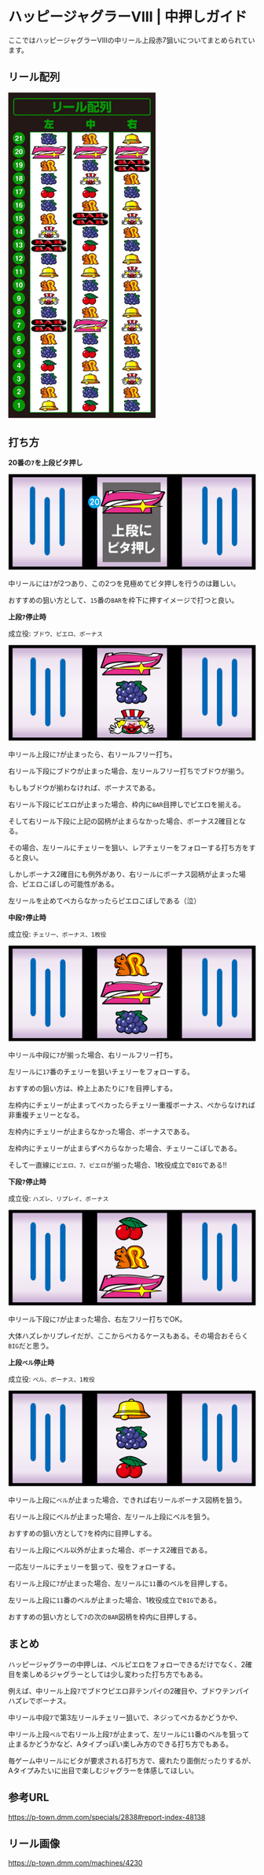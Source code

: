 # ハッピージャグラーVⅢ | 中押しガイド

ここではハッピージャグラーVⅢの中リール上段赤7狙いについてまとめられています。

## リール配列

<img src="images/reel.jpeg" alt="reel" width="300" />

## 打ち方

**20番の`7`を上段ビタ押し**

![中リール0](images/nakareel-0.png)

中リールには`7`が2つあり、この2つを見極めてビタ押しを行うのは難しい。

おすすめの狙い方として、`15`番の`BAR`を枠下に押すイメージで打つと良い。

**上段`7`停止時**

成立役: `ブドウ、ピエロ、ボーナス`

![中リール1](images/nakareel-1.png)

中リール上段に`7`が止まったら、右リールフリー打ち。

右リール下段にブドウが止まった場合、左リールフリー打ちでブドウが揃う。

もしもブドウが揃わなければ、ボーナスである。

右リール下段にピエロが止まった場合、枠内に`BAR`目押しでピエロを揃える。

そして右リール下段に上記の図柄が止まらなかった場合、ボーナス2確目となる。

その場合、左リールにチェリーを狙い、レアチェリーをフォローする打ち方をすると良い。

しかしボーナス2確目にも例外があり、右リールにボーナス図柄が止まった場合、ピエロこぼしの可能性がある。

左リールを止めてペカらなかったらピエロこぼしである（泣）

**中段`7`停止時**

成立役: `チェリー、ボーナス、1枚役`

![中リール2](images/nakareel-2.png)

中リール中段に`7`が揃った場合、右リールフリー打ち。

左リールに`17`番のチェリーを狙いチェリーをフォローする。

おすすめの狙い方は、枠上上あたりに`7`を目押しする。

左枠内にチェリーが止まってペカったらチェリー重複ボーナス、ぺからなければ非重複チェリーとなる。

左枠内にチェリーが止まらなかった場合、ボーナスである。

左枠内にチェリーが止まらずペカらなかった場合、チェリーこぼしである。

そして一直線に`ピエロ、7、ピエロ`が揃った場合、1枚役成立で`BIG`である‼️

**下段`7`停止時**

成立役: `ハズレ、リプレイ、ボーナス`

![中リール3](images/nakareel-3.png)

中リール下段に`7`が止まった場合、右左フリー打ちでOK。

大体ハズレかリプレイだが、ここからペカるケースもある。その場合おそらく`BIG`だと思う。

**上段`ベル`停止時**

成立役: `ベル、ボーナス、1枚役`

![中リール4](images/nakareel-4.png)

中リール上段に`ベル`が止まった場合、できれば右リールボーナス図柄を狙う。

右リール上段にベルが止まった場合、左リール上段にベルを狙う。

おすすめの狙い方として`7`を枠内に目押しする。

右リール上段にベル以外が止まった場合、ボーナス2確目である。

一応左リールにチェリーを狙って、役をフォローする。

右リール上段に`7`が止まった場合、左リールに`11`番のベルを目押しする。

左リール上段に`11`番のベルが止まった場合、1枚役成立で`BIG`である。

おすすめの狙い方として`7`の次の`BAR`図柄を枠内に目押しする。

## まとめ

ハッピージャグラーの中押しは、ベルピエロをフォローできるだけでなく、2確目を楽しめるジャグラーとしては少し変わった打ち方でもある。

例えば、中リール上段`7`でブドウピエロ非テンパイの2確目や、ブドウテンパイハズレでボーナス。

中リール中段`7`で第3左リールチェリー狙いで、ネジってペカるかどうかや、

中リール上段`ベル`で右リール上段`7`が止まって、左リールに`11`番のベルを狙って止まるかどうかなど、Aタイプっぽい楽しみ方のできる打ち方でもある。

毎ゲーム中リールにビタが要求される打ち方で、疲れたり面倒だったりするが、Aタイプみたいに出目で楽しむジャグラーを体感してほしい。

## 参考URL

https://p-town.dmm.com/specials/2838#report-index-48138

## リール画像

https://p-town.dmm.com/machines/4230
